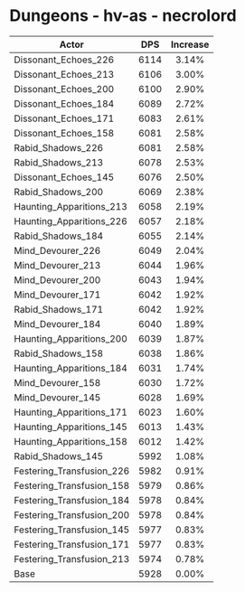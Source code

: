 # Dungeons - hv-as - necrolord
| Actor | DPS | Increase |
|---|:---:|:---:|
|Dissonant_Echoes_226|6114|3.14%|
|Dissonant_Echoes_213|6106|3.00%|
|Dissonant_Echoes_200|6100|2.90%|
|Dissonant_Echoes_184|6089|2.72%|
|Dissonant_Echoes_171|6083|2.61%|
|Dissonant_Echoes_158|6081|2.58%|
|Rabid_Shadows_226|6081|2.58%|
|Rabid_Shadows_213|6078|2.53%|
|Dissonant_Echoes_145|6076|2.50%|
|Rabid_Shadows_200|6069|2.38%|
|Haunting_Apparitions_213|6058|2.19%|
|Haunting_Apparitions_226|6057|2.18%|
|Rabid_Shadows_184|6055|2.14%|
|Mind_Devourer_226|6049|2.04%|
|Mind_Devourer_213|6044|1.96%|
|Mind_Devourer_200|6043|1.94%|
|Mind_Devourer_171|6042|1.92%|
|Rabid_Shadows_171|6042|1.92%|
|Mind_Devourer_184|6040|1.89%|
|Haunting_Apparitions_200|6039|1.87%|
|Rabid_Shadows_158|6038|1.86%|
|Haunting_Apparitions_184|6031|1.74%|
|Mind_Devourer_158|6030|1.72%|
|Mind_Devourer_145|6028|1.69%|
|Haunting_Apparitions_171|6023|1.60%|
|Haunting_Apparitions_145|6013|1.43%|
|Haunting_Apparitions_158|6012|1.42%|
|Rabid_Shadows_145|5992|1.08%|
|Festering_Transfusion_226|5982|0.91%|
|Festering_Transfusion_158|5979|0.86%|
|Festering_Transfusion_184|5978|0.84%|
|Festering_Transfusion_200|5978|0.84%|
|Festering_Transfusion_145|5977|0.83%|
|Festering_Transfusion_171|5977|0.83%|
|Festering_Transfusion_213|5974|0.78%|
|Base|5928|0.00%|
